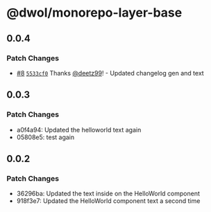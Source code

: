 # @dwol/monorepo-layer-base

## 0.0.4

### Patch Changes

- [#8](https://github.com/deetz99/nuxt-layers-monorepo/pull/8) [`5533cf0`](https://github.com/deetz99/nuxt-layers-monorepo/commit/5533cf04a24a9ccc04c48c7a34f3d21a1b04f4d3) Thanks [@deetz99](https://github.com/deetz99)! - Updated changelog gen and text

## 0.0.3

### Patch Changes

- a0f4a94: Updated the helloworld text again
- 05808e5: test again

## 0.0.2

### Patch Changes

- 36296ba: Updated the text inside on the HelloWorld component
- 918f3e7: Updated the HelloWorld component text a second time

